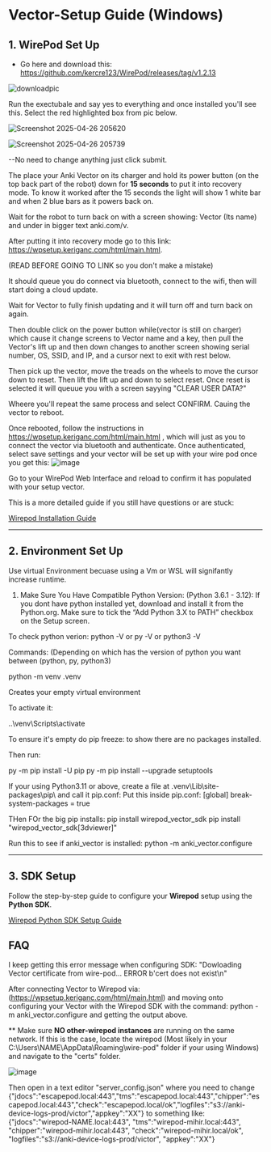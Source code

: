 # Vector-Setup Guide (Windows)

## 1. WirePod Set Up
- Go here and download this: https://github.com/kercre123/WirePod/releases/tag/v1.2.13

![downloadpic](https://github.com/user-attachments/assets/59bebef5-eb0c-46d4-95c8-2f9085f5b81d)


Run the exectubale and say yes to everything and once installed you'll see this. Select the red highlighted box from pic below.

![Screenshot 2025-04-26 205620](https://github.com/user-attachments/assets/5170316f-62ac-4381-beb5-fc4862a0bfc8)


![Screenshot 2025-04-26 205739](https://github.com/user-attachments/assets/e69427b7-8936-4c75-a112-6f330931c9b8)

--No need to change anything just click submit. 

The place your Anki Vector on its charger and hold its power button (on the top back part of the robot) down for **15 seconds** to put it into recovery mode. 
To know it worked after the 15 seconds the light will show 1 white bar and when 2 blue bars as it powers back on. 

Wait for the robot to turn back on with a screen showing: Vector (Its name)
and under in bigger text anki.com/v.

After putting it into recovery mode go to this link:  https://wpsetup.keriganc.com/html/main.html.

(READ BEFORE GOING TO LINK so you don't make a mistake)

It should queue you do connect via bluetooth, connect to the wifi, then will start doing a cloud update. 

Wait for Vector to fully finish updating and it will turn off and turn back on again. 

Then double click on the power button while(vector is still on charger) which cause it change screens to Vector name and a key, then pull the Vector's lift up and then down changes to another screen showing serial number, OS, SSID, and IP, and a cursor next to exit with rest below. 

Then pick up the vector, move the treads on the wheels to move the cursor down to reset. Then lift the lift up and down to select reset. Once reset is selected it will queuue you with a screen sayying "CLEAR USER DATA?"

Wheere you'll repeat the same process and select CONFIRM. Cauing the vector to reboot. 

Once rebooted, follow the instructions in https://wpsetup.keriganc.com/html/main.html , which will just as you to connect the vector via bluetooth and authenticate. Once authenticated, select save settings and your vector will be set up with your wire pod once you get this: ![image](https://github.com/user-attachments/assets/644eb705-e8a2-40ac-839a-3757ea3fcd3a)

Go to your WirePod Web Interface and reload to confirm it has populated with your setup vector. 



This is a more detailed guide if you still have questions or are stuck:

[Wirepod Installation Guide](https://github.com/kercre123/wire-pod/wiki/Installation)

---

## 2. Environment Set Up

Use virtual Environment becuase using a Vm or WSL will signifantly increase runtime. 

1) Make Sure You Have Compatible Python Version: (Python 3.6.1 - 3.12):
   If you dont have python installed yet, download and install it from the Python.org. Make sure to tick the “Add Python 3.X to PATH” checkbox on the Setup screen.

To check python verion: python -V or py -V or python3 -V


Commands:
(Depending on which has the version of python you want between (python, py, python3)

python -m venv .venv

Creates your empty virtual environment

To activate it: 

..\venv\Scripts\activate


To ensure it's empty do pip freeze: to show there are no packages installed. 

Then run:

py -m pip install -U pip
py -m pip install --upgrade setuptools


If your using Python3.11 or above, create a file at \.venv\Lib\site-packages\pip\ and call it pip.conf:
Put this inside pip.conf:
[global]
break-system-packages = true



THen FOr the big pip installs:
pip install wirepod_vector_sdk
pip install "wirepod_vector_sdk[3dviewer]"


Run this to see if anki_vector is installed:
python -m anki_vector.configure









---

## 3. SDK Setup

Follow the step-by-step guide to configure your **Wirepod** setup using the **Python SDK**.

[Wirepod Python SDK Setup Guide](https://github.com/kercre123/wirepod-vector-python-sdk?tab=readme-ov-file)


## FAQ 

I keep getting this error message when configuring SDK: 
"Dowloading Vector certificate from wire-pod... ERROR
b'cert does not exist\n"


After connecting Vector to Wirepod via: (https://wpsetup.keriganc.com/html/main.html) and moving onto configuring your Vector with the Wirepod SDK with the command:
python -m anki_vector.configure and getting the output above.

** Make sure **NO other-wirepod instances** are running on the same network. If this is the case, locate the wirepod (Most likely in your C:\Users\NAME\AppData\Roaming\wire-pod\" folder if your using Windows) and navigate to the "certs" folder.

![image](https://github.com/user-attachments/assets/82c636b0-28ea-495a-a17d-7c15bdc53866)

Then open in a text editor "server_config.json" where you need to change {"jdocs":"escapepod.local:443","tms":"escapepod.local:443","chipper":"escapepod.local:443","check":"escapepod.local/ok","logfiles":"s3://anki-device-logs-prod/victor","appkey":"XX"} 
to something like: {"jdocs":"wirepod-NAME.local:443", "tms":"wirepod-mihir.local:443", "chipper":"wirepod-mihir.local:443", "check":"wirepod-mihir.local/ok", "logfiles":"s3://anki-device-logs-prod/victor", "appkey":"XX"}







